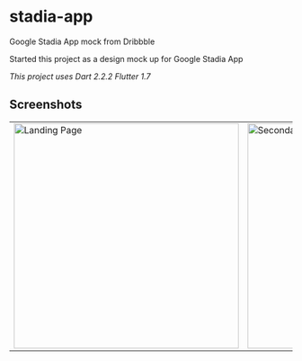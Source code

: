 # stadia-app

Google Stadia App mock from Dribbble

Started this project as a design mock up for Google Stadia App

*This project uses Dart 2.2.2*
*Flutter 1.7*


## Screenshots
<table style={border:"none"}><tr><td><img src="https://github.com/TechieBlossom/stadia_app_concept/blob/master/screenshots/landing_page.png" alt="Landing Page" width="400"/></td><td><img src="https://github.com/RadinaAvramova/stadia_app_concept/blob/master/screenshots/secondary_home_page.png" alt="Secondary Home Page" width="400"/></td></tr></table>
